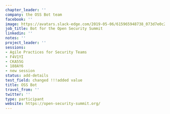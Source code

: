 ```yaml
---
chapter_leader: ''
company: the OSS Bot team
facebook: ''
image: https://avatars.slack-edge.com/2019-05-06/615965948738_073d7e0c2d0c37a39bd0_192.jpg
job_title: Bot for the Open Security Summit
linkedin: ''
notes: ''
project_leader: ''
sessions:
- Agile Practices for Security Teams
- F4V1YI
- CKA55G
- 188AY6
- new session
status: add-details
test_field: changed !!!added value
title: OSS Bot
travel_from: ''
twitter: ''
type: participant
website: https://open-security-summit.org/
---
```


<!-- put more details about participant here -->